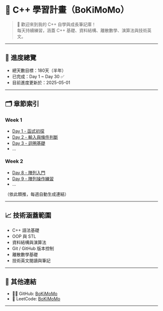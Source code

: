 # 📘 C++ 學習計畫（BoKiMoMo）

> 🚀 歡迎來到我的 C++ 自學與成長筆記庫！  
> 每天持續練習，涵蓋 C++ 基礎、資料結構、離散數學、演算法與技術英文。

---

## 📅 進度總覽

- 總天數目標：180天（半年）
- 已完成：Day 1 ~ Day 30 ✅
- 目前進度更新於：2025-05-01

---

## 🗂️ 章節索引

### Week 1
- [Day 1 - 函式初探](week01/Day01/Day01_Notes.md)
- [Day 2 - 輸入與條件判斷](week01/Day02/Day02_Notes.md)
- [Day 3 - 迴圈基礎](week01/Day03/Day03_Notes.md)
- ...

### Week 2
- [Day 8 - 陣列入門](week02/Day08/Day08_Notes.md)
- [Day 9 - 陣列操作練習](week02/Day09/Day09_Notes.md)
- ...

（依此類推，每週自動生成連結）

---

## 📈 技術涵蓋範圍

- C++ 語法基礎
- OOP 與 STL
- 資料結構與演算法
- Git / GitHub 版本控制
- 離散數學基礎
- 技術英文閱讀與筆記

---

## 📎 其他連結

- 🧑‍💻 GitHub: [BoKiMoMo](https://github.com/BoKiMoMo)
- 🧠 LeetCode: [BoKiMoMo](https://leetcode.com/BoKiMoMo)

---
